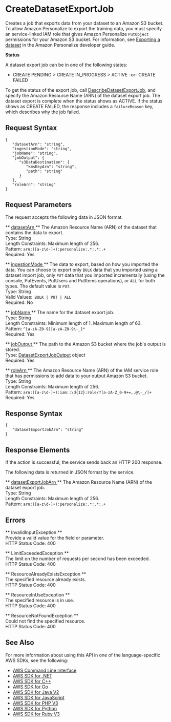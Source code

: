 # CreateDatasetExportJob<a name="API_CreateDatasetExportJob"></a>

 Creates a job that exports data from your dataset to an Amazon S3 bucket\. To allow Amazon Personalize to export the training data, you must specify an service\-linked IAM role that gives Amazon Personalize `PutObject` permissions for your Amazon S3 bucket\. For information, see [Exporting a dataset](https://docs.aws.amazon.com/personalize/latest/dg/export-data.html) in the Amazon Personalize developer guide\. 

 **Status** 

A dataset export job can be in one of the following states:
+ CREATE PENDING > CREATE IN\_PROGRESS > ACTIVE \-or\- CREATE FAILED

 To get the status of the export job, call [DescribeDatasetExportJob](API_DescribeDatasetExportJob.md), and specify the Amazon Resource Name \(ARN\) of the dataset export job\. The dataset export is complete when the status shows as ACTIVE\. If the status shows as CREATE FAILED, the response includes a `failureReason` key, which describes why the job failed\. 

## Request Syntax<a name="API_CreateDatasetExportJob_RequestSyntax"></a>

```
{
   "datasetArn": "string",
   "ingestionMode": "string",
   "jobName": "string",
   "jobOutput": { 
      "s3DataDestination": { 
         "kmsKeyArn": "string",
         "path": "string"
      }
   },
   "roleArn": "string"
}
```

## Request Parameters<a name="API_CreateDatasetExportJob_RequestParameters"></a>

The request accepts the following data in JSON format\.

 ** [ datasetArn ](#API_CreateDatasetExportJob_RequestSyntax) **   <a name="personalize-CreateDatasetExportJob-request-datasetArn"></a>
The Amazon Resource Name \(ARN\) of the dataset that contains the data to export\.  
Type: String  
Length Constraints: Maximum length of 256\.  
Pattern: `arn:([a-z\d-]+):personalize:.*:.*:.+`   
Required: Yes

 ** [ ingestionMode ](#API_CreateDatasetExportJob_RequestSyntax) **   <a name="personalize-CreateDatasetExportJob-request-ingestionMode"></a>
The data to export, based on how you imported the data\. You can choose to export only `BULK` data that you imported using a dataset import job, only `PUT` data that you imported incrementally \(using the console, PutEvents, PutUsers and PutItems operations\), or `ALL` for both types\. The default value is `PUT`\.   
Type: String  
Valid Values:` BULK | PUT | ALL`   
Required: No

 ** [ jobName ](#API_CreateDatasetExportJob_RequestSyntax) **   <a name="personalize-CreateDatasetExportJob-request-jobName"></a>
The name for the dataset export job\.  
Type: String  
Length Constraints: Minimum length of 1\. Maximum length of 63\.  
Pattern: `^[a-zA-Z0-9][a-zA-Z0-9\-_]*`   
Required: Yes

 ** [ jobOutput ](#API_CreateDatasetExportJob_RequestSyntax) **   <a name="personalize-CreateDatasetExportJob-request-jobOutput"></a>
The path to the Amazon S3 bucket where the job's output is stored\.  
Type: [DatasetExportJobOutput](API_DatasetExportJobOutput.md) object  
Required: Yes

 ** [ roleArn ](#API_CreateDatasetExportJob_RequestSyntax) **   <a name="personalize-CreateDatasetExportJob-request-roleArn"></a>
The Amazon Resource Name \(ARN\) of the IAM service role that has permissions to add data to your output Amazon S3 bucket\.  
Type: String  
Length Constraints: Maximum length of 256\.  
Pattern: `arn:([a-z\d-]+):iam::\d{12}:role/?[a-zA-Z_0-9+=,.@\-_/]+`   
Required: Yes

## Response Syntax<a name="API_CreateDatasetExportJob_ResponseSyntax"></a>

```
{
   "datasetExportJobArn": "string"
}
```

## Response Elements<a name="API_CreateDatasetExportJob_ResponseElements"></a>

If the action is successful, the service sends back an HTTP 200 response\.

The following data is returned in JSON format by the service\.

 ** [ datasetExportJobArn ](#API_CreateDatasetExportJob_ResponseSyntax) **   <a name="personalize-CreateDatasetExportJob-response-datasetExportJobArn"></a>
The Amazon Resource Name \(ARN\) of the dataset export job\.  
Type: String  
Length Constraints: Maximum length of 256\.  
Pattern: `arn:([a-z\d-]+):personalize:.*:.*:.+` 

## Errors<a name="API_CreateDatasetExportJob_Errors"></a>

 ** InvalidInputException **   
Provide a valid value for the field or parameter\.  
HTTP Status Code: 400

 ** LimitExceededException **   
The limit on the number of requests per second has been exceeded\.  
HTTP Status Code: 400

 ** ResourceAlreadyExistsException **   
The specified resource already exists\.  
HTTP Status Code: 400

 ** ResourceInUseException **   
The specified resource is in use\.  
HTTP Status Code: 400

 ** ResourceNotFoundException **   
Could not find the specified resource\.  
HTTP Status Code: 400

## See Also<a name="API_CreateDatasetExportJob_SeeAlso"></a>

For more information about using this API in one of the language\-specific AWS SDKs, see the following:
+  [ AWS Command Line Interface](https://docs.aws.amazon.com/goto/aws-cli/personalize-2018-05-22/CreateDatasetExportJob) 
+  [ AWS SDK for \.NET](https://docs.aws.amazon.com/goto/DotNetSDKV3/personalize-2018-05-22/CreateDatasetExportJob) 
+  [ AWS SDK for C\+\+](https://docs.aws.amazon.com/goto/SdkForCpp/personalize-2018-05-22/CreateDatasetExportJob) 
+  [ AWS SDK for Go](https://docs.aws.amazon.com/goto/SdkForGoV1/personalize-2018-05-22/CreateDatasetExportJob) 
+  [ AWS SDK for Java V2](https://docs.aws.amazon.com/goto/SdkForJavaV2/personalize-2018-05-22/CreateDatasetExportJob) 
+  [ AWS SDK for JavaScript](https://docs.aws.amazon.com/goto/AWSJavaScriptSDK/personalize-2018-05-22/CreateDatasetExportJob) 
+  [ AWS SDK for PHP V3](https://docs.aws.amazon.com/goto/SdkForPHPV3/personalize-2018-05-22/CreateDatasetExportJob) 
+  [ AWS SDK for Python](https://docs.aws.amazon.com/goto/boto3/personalize-2018-05-22/CreateDatasetExportJob) 
+  [ AWS SDK for Ruby V3](https://docs.aws.amazon.com/goto/SdkForRubyV3/personalize-2018-05-22/CreateDatasetExportJob) 
